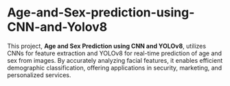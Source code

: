 # Age-and-Sex-prediction-using-CNN-and-Yolov8
This project, **Age and Sex Prediction using CNN and YOLOv8**, utilizes CNNs for feature extraction and YOLOv8 for real-time prediction of age and sex from images. By accurately analyzing facial features, it enables efficient demographic classification, offering applications in security, marketing, and personalized services.
